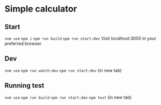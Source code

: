 # Simple calculator

## Start
`nvm use`
`npm i`
`npm run build`
`npm run start:dev`
Visit localhost:3000 in your preferred browser.

## Dev
`nvm use`
`npm run watch:dev`
`npm run start:dev` (in new tab)

## Running test
`nvm use`
`npm run build`
`npm run start:dev`
`npm test` (in new tab)
